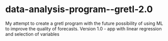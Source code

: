 # data-analysis-program--gretl-2.0
My attempt to create a gretl program with the future possibility of using ML to improve the quality of forecasts. 
Version 1.0 - app with linear regression and selection of variables
